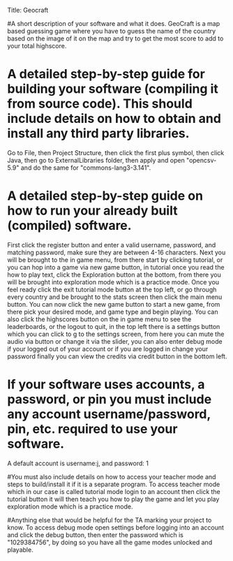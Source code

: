 Title: Geocraft

#A short description of your software and what it does.
GeoCraft is a map based guessing game where you have to guess the name of the country based on the image of it on the map and try to get the most score to add to your total highscore.

# A detailed step-by-step guide for building your software (compiling it from source code). This should include details on how to obtain and install any third party libraries.
Go to File, then Project Structure, then click the first plus symbol, then click Java, then go to ExternalLibraries folder, then apply and open "opencsv-5.9" and do the same for "commons-lang3-3.141".

# A detailed step-by-step guide on how to run your already built (compiled) software.
First click the register button and enter a valid username, password, and matching password, make sure they are between 4-16 characters. Next you will be brought to the in game menu, from there start by clicking tutorial, or you can hop into a game via new game button, in tutorial once you read the how to play text, click the Exploration button at the bottom, from there you will be brought into exploration mode which is a practice mode. Once you feel ready click the exit tutorial mode button at the top left, or go through every country and be brought to the stats screen then click the main menu button. You can now click the new game button to start a new game, from there pick your desired mode, and game type and begin playing. You can also click the highscores button on the in game menu to see the leaderboards, or the logout to quit, in the top left there is a settings button which you can click to g to the settings screen, from here you can mute the audio via button or change it via the slider, you can also enter debug mode if your logged out of your account or if you are logged in change your password finally you can view the credits via credit button in the bottom left.

# If your software uses accounts, a password, or pin you must include any account username/password, pin, etc. required to use your software.
A default account is username:j, and password: 1

#You must also include details on how to access your teacher mode and steps to build/install it if it is a separate program.
To access teacher mode which in our case is called tutorial mode login to an account then click the tutorial button it will then teach you how to play the game and let you play exploration mode which is a practice mode.

#Anything else that would be helpful for the TA marking your project to know.
To access debug mode open settings before logging into an account and click the debug button, then enter the password which is "1029384756", by doing so you have all the game modes unlocked and playable.